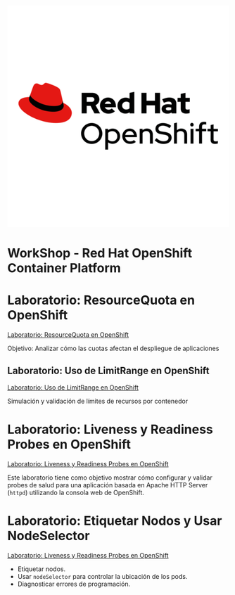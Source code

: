 ![Red Hat OpenShift Logo](./assets/openshift-logo.png)
# WorkShop - Red Hat OpenShift Container Platform

# Laboratorio: ResourceQuota en OpenShift
<a href="./ResourceQuota.md" target="_blank">Laboratorio: ResourceQuota en OpenShift</a>

Objetivo: Analizar cómo las cuotas afectan el despliegue de aplicaciones

## Laboratorio: Uso de LimitRange en OpenShift
<a href="./LimitRange.md" target="_blank">Laboratorio: Uso de LimitRange en OpenShift</a>

Simulación y validación de límites de recursos por contenedor

# Laboratorio: Liveness y Readiness Probes en OpenShift
<a href="./Probe.md" target="_blank">Laboratorio: Liveness y Readiness Probes en OpenShift</a>

Este laboratorio tiene como objetivo mostrar cómo configurar y validar probes de salud para una aplicación basada en Apache HTTP Server (`httpd`) utilizando la consola web de OpenShift.

# Laboratorio: Etiquetar Nodos y Usar NodeSelector
<a href="./lab-node-selector.md" target="_blank">Laboratorio: Liveness y Readiness Probes en OpenShift</a>

- Etiquetar nodos.
- Usar `nodeSelector` para controlar la ubicación de los pods.
- Diagnosticar errores de programación.



